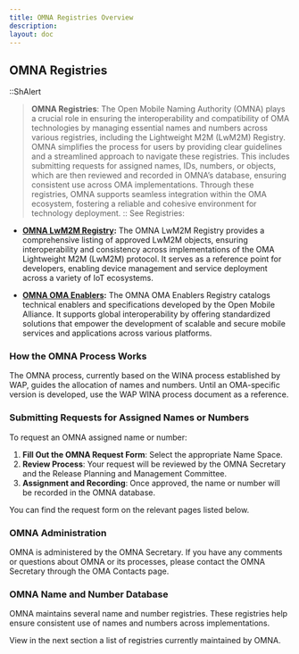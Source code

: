 ```yaml
---
title: OMNA Registries Overview
description:
layout: doc
---
```


## OMNA Registries

::ShAlert
> **OMNA Registries**: The Open Mobile Naming Authority (OMNA) plays a crucial role in ensuring the interoperability and compatibility of OMA technologies by managing essential names and numbers across various registries, including the Lightweight M2M (LwM2M) Registry. OMNA simplifies the process for users by providing clear guidelines and a streamlined approach to navigate these registries. This includes submitting requests for assigned names, IDs, numbers, or objects, which are then reviewed and recorded in OMNA’s database, ensuring consistent use across OMA implementations. Through these registries, OMNA supports seamless integration within the OMA ecosystem, fostering a reliable and cohesive environment for technology deployment.
::
See Registries: 
* **[OMNA LwM2M Registry](/lwm2m/resources/registry):** The OMNA LwM2M Registry provides a comprehensive listing of approved LwM2M objects, ensuring interoperability and consistency across implementations of the OMA Lightweight M2M (LwM2M) protocol. It serves as a reference point for developers, enabling device management and service deployment across a variety of IoT ecosystems.

* **[OMNA OMA Enablers](/specifications/registries/enablers):** The OMNA OMA Enablers Registry catalogs technical enablers and specifications developed by the Open Mobile Alliance. It supports global interoperability by offering standardized solutions that empower the development of scalable and secure mobile services and applications across various platforms.

### How the OMNA Process Works

The OMNA process, currently based on the WINA process established by WAP, guides the allocation of names and numbers. Until an OMA-specific version is developed, use the WAP WINA process document as a reference.

### Submitting Requests for Assigned Names or Numbers

To request an OMNA assigned name or number:

1. **Fill Out the OMNA Request Form**: Select the appropriate Name Space.
2. **Review Process**: Your request will be reviewed by the OMNA Secretary and the Release Planning and Management Committee.
3. **Assignment and Recording**: Once approved, the name or number will be recorded in the OMNA database.

You can find the request form on the relevant pages listed below.

### OMNA Administration

OMNA is administered by the OMNA Secretary. If you have any comments or questions about OMNA or its processes, please contact the OMNA Secretary through the OMA Contacts page.

### OMNA Name and Number Database

OMNA maintains several name and number registries. These registries help ensure consistent use of names and numbers across implementations.

View in the next section a list of registries currently maintained by OMNA.

